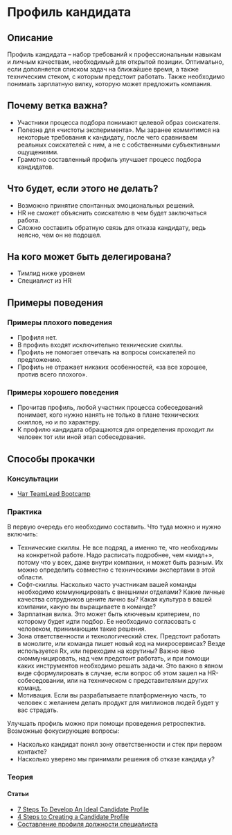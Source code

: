 # Профиль кандидата
## Описание
Профиль кандидата – набор требований к профессиональным навыкам и личным качествам, необходимый для открытой позиции. Оптимально, если дополняется списком задач на ближайшее время, а также техническим стеком, с которым предстоит работать. Также необходимо понимать зарплатную вилку, которую может предложить компания. 

## Почему ветка важна?
- Участники процесса подбора понимают целевой образ соискателя.
- Полезна для «чистоты эксперимента». Мы заранее коммитимся на некоторые требования к кандидату, после чего сравниваем реальных соискателей с ним, а не с собственными субъективными ощущениями.
- Грамотно составленный профиль улучшает процесс подбора кандидатов.

## Что будет, если этого не делать?
- Возможно принятие спонтанных эмоциональных решений.
- HR не сможет объяснить соискателю в чем будет заключаться работа.
- Сложно составить обратную связь для отказа кандидату, ведь неясно, чем он не подошел.

## На кого может быть делегирована? 
- Тимлид ниже уровнем
- Специалист из HR

## Примеры поведения 
### Примеры плохого поведения
- Профиля нет.
- В профиль входят исключительно технические скиллы.
- Профиль не помогает отвечать на вопросы соискателей по предложению.
- Профиль не отражает никаких особенностей, «за все хорошее, против всего плохого».

### Примеры хорошего поведения 
- Прочитав профиль, любой участник процесса собеседований понимает, кого нужно нанять не только в плане технических скиллов, но и по характеру.
- К профилю кандидата обращаются для определения проходит ли человек тот или иной этап собеседования.

## Способы прокачки
### Консультации
- [Чат TeamLead Bootcamp](https://t.me/teamlead_bootcamp)

### Практика
В первую очередь его необходимо составить. Что туда можно и нужно включить:
- Технические скиллы. Не все подряд, а именно те, что необходимы на конкретной работе. Надо расписать подробнее, чем «мидл+», потому что у всех, даже внутри компании, н может быть разным. Их можно определить совместно с техническими экспертами в этой области.
- Софт-скиллы. Насколько часто участникам вашей команды необходимо коммуницировать с внешними отделами? Какие личные качества сотрудников цените лично вы? Какая культура в вашей компании, какую вы выращиваете в команде?
- Зарплатная вилка. Это может быть ключевым критерием, по которому будет идти подбор. Ее необходимо согласовать с человеком, принимающим такие решения.
- Зона ответственности и технологический стек. Предстоит работать в монолите, или команда пишет новый код на микросервисах? Везде используется Rx, или переходим на корутины? Важно явно скоммуницировать, над чем предстоит работать, и при помощи каких инструментов необходимо решать задачи. Это важно в явном виде сформулировать в случае, если вопрос об этом зашел на HR-собеседовании, или на техническом с представителями других команд.
- Мотивация. Если вы разрабатываете платформенную часть, то человек с желанием делать продукт для миллионов людей будет у вас страдать.

Улучшать профиль можно при помощи проведения ретроспектив. Возможные фокусирующие вопросы:
- Насколько кандидат понял зону ответственности и стек при первом контакте?
- Насколько уверено мы принимали решения об отказе кандида у?

### Теория
#### Статьи
- [7 Steps To Develop An Ideal Candidate Profile](https://harver.com/blog/ideal-candidate-profile/)
- [4 Steps to Creating a Candidate Profile](https://www.preemploymentassessments.com/4-steps-creating-candidate-profile)
- [Составление профиля должности специалиста](https://www.hr-agent.ru/kadrovye-voprosy-otvety/rekruting/sostavlenie-dolzhnosti-spetsialista/)

